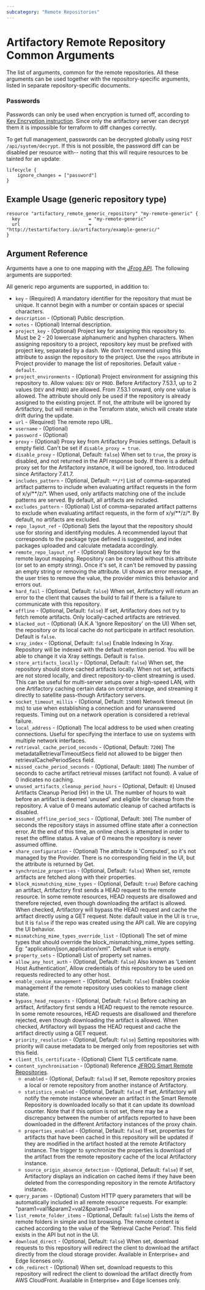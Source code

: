 ```yaml
---
subcategory: "Remote Repositories"
---
```

# Artifactory Remote Repository Common Arguments

The list of arguments, common for the remote repositories. All these arguments can be used together with the
repository-specific arguments, listed in separate repository-specific documents.  

### Passwords
Passwords can only be used when encryption is turned off, according to [Key Encryption instruction](https://www.jfrog.com/confluence/display/RTF/Artifactory+Key+Encryption).
Since only the artifactory server can decrypt them it is impossible for terraform to diff changes correctly.

To get full management, passwords can be decrypted globally using `POST /api/system/decrypt`. If this is not possible,
the password diff can be disabled per resource with-- noting that this will require resources to be tainted for an update:

```hcl
lifecycle {
    ignore_changes = ["password"]
}
```

## Example Usage (generic repository type)

```hcl
resource "artifactory_remote_generic_repository" "my-remote-generic" {
  key                         = "my-remote-generic"
  url                         = "http://testartifactory.io/artifactory/example-generic/"
}
```

## Argument Reference

Arguments have a one to one mapping with the [JFrog API](https://www.jfrog.com/confluence/display/RTF/Repository+Configuration+JSON).
The following arguments are supported:

All generic repo arguments are supported, in addition to:
* `key` - (Required) A mandatory identifier for the repository that must be unique. It cannot begin with a number or contain spaces or special characters.
* `description` - (Optional) Public description.
* `notes` - (Optional) Internal description.
* `project_key` - (Optional) Project key for assigning this repository to. Must be 2 - 20 lowercase alphanumeric and hyphen characters.
  When assigning repository to a project, repository key must be prefixed with project key, separated by a dash.
  We don't recommend using this attribute to assign the repository to the project. Use the `repos` attribute in Project provider
  to manage the list of repositories. Default value - `default`.
* `project_environments` - (Optional) Project environment for assigning this repository to. Allow values: `DEV` or `PROD`.
  Before Artifactory 7.53.1, up to 2 values (`DEV` and `PROD`) are allowed. From 7.53.1 onward, only one value is allowed.
  The attribute should only be used if the repository is already assigned to the existing project.
  If not, the attribute will be ignored by Artifactory, but will remain in the Terraform state, which will create state
  drift during the update.
* `url` - (Required) The remote repo URL.
* `username` - (Optional)
* `password` - (Optional)
* `proxy` - (Optional) Proxy key from Artifactory Proxies settings. Default is empty field. Can't be set if `disable_proxy = true`.
* `disable_proxy` - (Optional, Default: `false`) When set to `true`, the proxy is disabled, and not returned in the API response body. If there is a default proxy set for the Artifactory instance, it will be ignored, too. Introduced since Artifactory 7.41.7.
* `includes_pattern` - (Optional, Default: `**/*`) List of comma-separated artifact patterns to include when evaluating artifact requests in the form of x/y/**/z/*. When used, only artifacts matching one of the include patterns are served. By default, all artifacts are included.
* `excludes_pattern` - (Optional) List of comma-separated artifact patterns to exclude when evaluating artifact requests, in the form of x/y/**/z/*. By default, no artifacts are excluded.
* `repo_layout_ref` - (Optional) Sets the layout that the repository should use for storing and identifying modules. A recommended layout that corresponds to the package type defined is suggested, and index packages uploaded and calculate metadata accordingly.
* `remote_repo_layout_ref` - (Optional) Repository layout key for the remote layout mapping. Repository can be created without this attribute (or set to an empty string). Once it's set, it can't be removed by passing an empty string or removing the attribute. UI shows an error message, if the user tries to remove the value, the provider mimics this behavior and errors out.
* `hard_fail` - (Optional, Default: `false`) When set, Artifactory will return an error to the client that causes the build to fail if there is a failure to communicate with this repository.
* `offline` - (Optional, Default: `false`) If set, Artifactory does not try to fetch remote artifacts. Only locally-cached artifacts are retrieved.
* `blacked_out` - (Optional) (A.K.A 'Ignore Repository' on the UI) When set, the repository or its local cache do not participate in artifact resolution. Default is `false`.
* `xray_index` - (Optional, Default: `false`) Enable Indexing In Xray. Repository will be indexed with the default retention period. You will be able to change it via Xray settings.  Default is `false`.
* `store_artifacts_locally` - (Optional, Default: `false`) When set, the repository should store cached artifacts locally. When not set, artifacts are not stored locally, and direct repository-to-client streaming is used. This can be useful for multi-server setups over a high-speed LAN, with one Artifactory caching certain data on central storage, and streaming it directly to satellite pass-though Artifactory servers.
* `socket_timeout_millis` - (Optional, Default: `15000`) Network timeout (in ms) to use when establishing a connection and for unanswered requests. Timing out on a network operation is considered a retrieval failure.
* `local_address` - (Optional) The local address to be used when creating connections. Useful for specifying the interface to use on systems with multiple network interfaces.
* `retrieval_cache_period_seconds` - (Optional, Default: `7200`) The metadataRetrievalTimeoutSecs field not allowed to be bigger then retrievalCachePeriodSecs field.
* `missed_cache_period_seconds` - (Optional, Default: `1800`) The number of seconds to cache artifact retrieval misses (artifact not found). A value of 0 indicates no caching.
* `unused_artifacts_cleanup_period_hours` - (Optional, Default: `0`) Unused Artifacts Cleanup Period (Hr) in the UI. The number of hours to wait before an artifact is deemed 'unused' and eligible for cleanup from the repository. A value of 0 means automatic cleanup of cached artifacts is disabled.
* `assumed_offline_period_secs` - (Optional, Default: `300`) The number of seconds the repository stays in assumed offline state after a connection error. At the end of this time, an online check is attempted in order to reset the offline status. A value of 0 means the repository is never assumed offline.
* `share_configuration` - (Optional) The attribute is 'Computed', so it's not managed by the Provider. There is no corresponding field in the UI, but the attribute is returned by Get.
* `synchronize_properties` - (Optional, Default: `false`) When set, remote artifacts are fetched along with their properties.
* `block_mismatching_mime_types` - (Optional, Default: `true`) Before caching an artifact, Artifactory first sends a HEAD request to the remote resource. In some remote resources, HEAD requests are disallowed and therefore rejected, even though downloading the artifact is allowed. When checked, Artifactory will bypass the HEAD request and cache the artifact directly using a GET request. Note: dafault value in the UI is `true`, but it is `false` if the repo was created using the API call. We are copying the UI behavior.
* `mismatching_mime_types_override_list` - (Optional) The set of mime types that should override the block_mismatching_mime_types setting. Eg: "application/json,application/xml". Default value is empty.
* `property_sets` - (Optional) List of property set names.
* `allow_any_host_auth` - (Optional, Default: `false`) Also known as 'Lenient Host Authentication', Allow credentials of this repository to be used on requests redirected to any other host.
* `enable_cookie_management` - (Optional, Default: `false`) Enables cookie management if the remote repository uses cookies to manage client state.
* `bypass_head_requests` - (Optional, Default: `false`) Before caching an artifact, Artifactory first sends a HEAD request to the remote resource. In some remote resources, HEAD requests are disallowed and therefore rejected, even though downloading the artifact is allowed. When checked, Artifactory will bypass the HEAD request and cache the artifact directly using a GET request.
* `priority_resolution` - (Optional, Default: `false`) Setting repositories with priority will cause metadata to be merged only from repositories set with this field.
* `client_tls_certificate` - (Optional) Client TLS certificate name.
* `content_synchronisation` - (Optional) Reference [JFROG Smart Remote Repositories](https://www.jfrog.com/confluence/display/JFROG/Smart+Remote+Repositories).
  * `enabled` - (Optional, Default: `false`) If set, Remote repository proxies a local or remote repository from another instance of Artifactory.
  * `statistics_enabled` - (Optional, Default: `false`) If set, Artifactory will notify the remote instance whenever an artifact in the Smart Remote Repository is downloaded locally so that it can update its download counter. Note that if this option is not set, there may be a discrepancy between the number of artifacts reported to have been downloaded in the different Artifactory instances of the proxy chain.
  * `properties_enabled` - (Optional, Default: `false`) If set, properties for artifacts that have been cached in this repository will be updated if they are modified in the artifact hosted at the remote Artifactory instance. The trigger to synchronize the properties is download of the artifact from the remote repository cache of the local Artifactory instance.
  * `source_origin_absence_detection` - (Optional, Default: `false`) If set, Artifactory displays an indication on cached items if they have been deleted from the corresponding repository in the remote Artifactory instance.
* `query_params` - (Optional) Custom HTTP query parameters that will be automatically included in all remote resource requests. For example: "param1=val1&param2=val2&param3=val3"
* `list_remote_folder_items` - (Optional, Default: `false`) Lists the items of remote folders in simple and list browsing. The remote content is cached according to the value of the 'Retrieval Cache Period'. This field exists in the API but not in the UI.
* `download_direct` - (Optional, Default: `false`) When set, download requests to this repository will redirect the client to download 
the artifact directly from the cloud storage provider. Available in Enterprise+ and Edge licenses only.
* `cdn_redirect` - (Optional) When set, download requests to this repository will redirect the client to download
the artifact directly from AWS CloudFront. Available in Enterprise+ and Edge licenses only.
